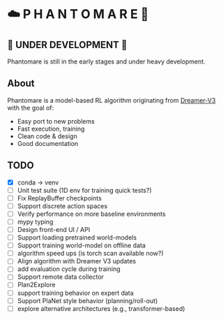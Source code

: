 # ☁️ P H A N T O M A R E 👻

## 🚧 UNDER DEVELOPMENT 🚧
Phantomare is still in the early stages and under heavy development.

## About
Phantomare is a model-based RL algorithm originating from [Dreamer-V3](https://danijar.com/project/dreamerv3/) with the goal of:

- Easy port to new problems
- Fast execution, training
- Clean code & design
- Good documentation


## TODO
- [X] conda -> venv
- [ ] Unit test suite (1D env for training quick tests?)
- [ ] Fix ReplayBuffer checkpoints
- [ ] Support discrete action spaces
- [ ] Verify performance on more baseline environments
- [ ] mypy typing
- [ ] Design front-end UI / API
- [ ] Support loading pretrained world-models
- [ ] Support training world-model on offline data
- [ ] algorithm speed ups (is torch scan available now?)
- [ ] Align algorithm with Dreamer V3 updates
- [ ] add evaluation cycle during training
- [ ] Support remote data collector
- [ ] Plan2Explore
- [ ] support training behavior on expert data
- [ ] Support PlaNet style behavior (planning/roll-out)
- [ ] explore alternative architectures (e.g., transformer-based)
